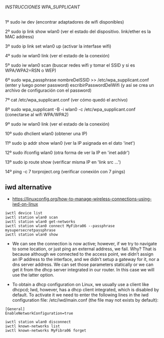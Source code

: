 ######  INSTRUCCIONES WPA_SUPPLICANT ######

1º sudo iw dev (encontrar adaptadores de wifi disponibles)

2º sudo ip link show wlan0 (ver el estado del dispositivo. link/ether es la MAC address)

3º sudo ip link set wlan0 up (activar la interfase wifi)

4º sudo iw wlan0 link (ver el estado de la conexión)

5º sudo iw wlan0 scan (buscar redes wifi y tomar el SSID y si es WPA/WPA2=RSN o WEP)

6º sudo wpa_passphrase nombreDelSSID >> /etc/wpa_supplicant.conf (enter y luego poner password)
   escribirPasswordDelWifi (y así se crea un archivo de configuración con el password)

7º cat /etc/wpa_supplicant.conf (ver cómo quedó el archivo)

8º sudo wpa_supplicant -B -i wlan0 -c /etc/wpa_supplicant.conf (conectarse al wifi WPA/WPA2)

9º sudo iw wlan0 link (ver el estado de la conexión)

10º sudo dhclient wlan0 (obtener una IP)

11º sudo ip addr show wlan0 (ver la IP asignada en el dato 'inet')

12º sudo ifconfig wlan0 (otra forma de ver la IP en 'inet addr')

13º sudo ip route show (verificar misma IP en 'link src ...')

14º ping -c 7 torproject.org (verificar conexión con 7 pings)



## iwd alternative

 * https://linuxconfig.org/how-to-manage-wireless-connections-using-iwd-on-linux

```
iwctl device list
iwctl station wlan0 scan
iwctl station wlan0 get-networks
iwctl station wlan0 connect MyFibra06 --passphrase mysupersecretpassphrase
iwctl station wlan0 show
```

 * We can see the connection is now active; however, if we try to navigate to some location, or just ping an external address, we fail. Why? That is because although we connected to the access point, we didn’t assign an IP address to the interface, and we didn’t setup a gateway for it, nor a dns server address. We can set those parameters statically or we can get it from the dhcp server integrated in our router. In this case we will use the latter option.
 
 * To obtain a dhcp configuration on Linux, we usually use a client like dhcpcd; Iwd, however, has a dhcp client integrated, which is disabled by default. To activate it we need to enter the following lines in the iwd configuration file: /etc/iwd/main.conf (the file may not exists by default):

```
[General]
EnableNetworkConfiguration=true
```

```
iwctl station wlan0 disconnect
iwctl known-networks list
iwctl known-networks MyFibra06 forget
```


